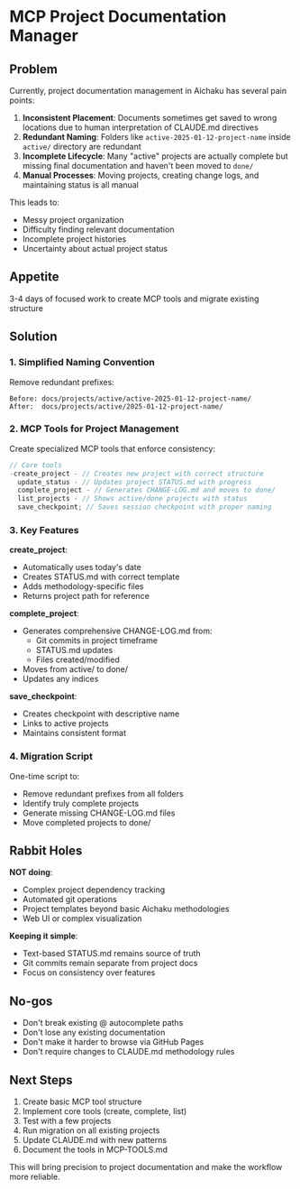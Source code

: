 # MCP Project Documentation Manager

## Problem

Currently, project documentation management in Aichaku has several pain points:

1. **Inconsistent Placement**: Documents sometimes get saved to wrong locations
   due to human interpretation of CLAUDE.md directives
2. **Redundant Naming**: Folders like `active-2025-01-12-project-name` inside
   `active/` directory are redundant
3. **Incomplete Lifecycle**: Many "active" projects are actually complete but
   missing final documentation and haven't been moved to `done/`
4. **Manual Processes**: Moving projects, creating change logs, and maintaining
   status is all manual

This leads to:

- Messy project organization
- Difficulty finding relevant documentation
- Incomplete project histories
- Uncertainty about actual project status

## Appetite

3-4 days of focused work to create MCP tools and migrate existing structure

## Solution

### 1. Simplified Naming Convention

Remove redundant prefixes:

```
Before: docs/projects/active/active-2025-01-12-project-name/
After:  docs/projects/active/2025-01-12-project-name/
```

### 2. MCP Tools for Project Management

Create specialized MCP tools that enforce consistency:

```typescript
// Core tools
-create_project - // Creates new project with correct structure
  update_status - // Updates project STATUS.md with progress
  complete_project - // Generates CHANGE-LOG.md and moves to done/
  list_projects - // Shows active/done projects with status
  save_checkpoint; // Saves session checkpoint with proper naming
```

### 3. Key Features

**create_project**:

- Automatically uses today's date
- Creates STATUS.md with correct template
- Adds methodology-specific files
- Returns project path for reference

**complete_project**:

- Generates comprehensive CHANGE-LOG.md from:
  - Git commits in project timeframe
  - STATUS.md updates
  - Files created/modified
- Moves from active/ to done/
- Updates any indices

**save_checkpoint**:

- Creates checkpoint with descriptive name
- Links to active projects
- Maintains consistent format

### 4. Migration Script

One-time script to:

- Remove redundant prefixes from all folders
- Identify truly complete projects
- Generate missing CHANGE-LOG.md files
- Move completed projects to done/

## Rabbit Holes

**NOT doing**:

- Complex project dependency tracking
- Automated git operations
- Project templates beyond basic Aichaku methodologies
- Web UI or complex visualization

**Keeping it simple**:

- Text-based STATUS.md remains source of truth
- Git commits remain separate from project docs
- Focus on consistency over features

## No-gos

- Don't break existing @ autocomplete paths
- Don't lose any existing documentation
- Don't make it harder to browse via GitHub Pages
- Don't require changes to CLAUDE.md methodology rules

## Next Steps

1. Create basic MCP tool structure
2. Implement core tools (create, complete, list)
3. Test with a few projects
4. Run migration on all existing projects
5. Update CLAUDE.md with new patterns
6. Document the tools in MCP-TOOLS.md

This will bring precision to project documentation and make the workflow more
reliable.
